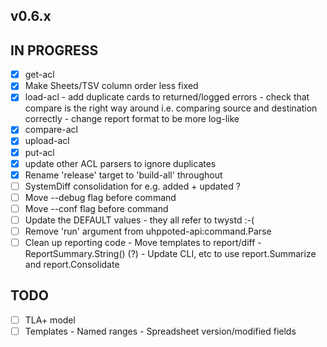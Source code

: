 ## v0.6.x

## IN PROGRESS

- [x] get-acl
- [x] Make Sheets/TSV column order less fixed
- [x] load-acl
      - add duplicate cards to returned/logged errors
      - check that compare is the right way around i.e. comparing source and destination correctly
      - change report format to be more log-like 
- [x] compare-acl
- [x] upload-acl
- [x] put-acl 
- [x] update other ACL parsers to ignore duplicates
- [x] Rename 'release' target to 'build-all' throughout
- [ ] SystemDiff consolidation for e.g. added + updated ?
- [ ] Move --debug flag before command
- [ ] Move --conf flag before command
- [ ] Update the DEFAULT values - they all refer to twystd :-(
- [ ] Remove 'run' argument from uhppoted-api:command.Parse
- [ ] Clean up reporting code
      - Move templates to report/diff
      - ReportSummary.String() (?)
      - Update CLI, etc to use report.Summarize and report.Consolidate

## TODO

- [ ] TLA+ model
- [ ] Templates
      - Named ranges
      - Spreadsheet version/modified fields
